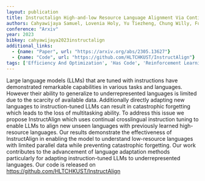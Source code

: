 ```yaml
---
layout: publication
title: Instructalign High-and-low Resource Language Alignment Via Continual Crosslingual Instruction Tuning
authors: Cahyawijaya Samuel, Lovenia Holy, Yu Tiezheng, Chung Willy, Fung Pascale
conference: "Arxiv"
year: 2023
bibkey: cahyawijaya2023instructalign
additional_links:
  - {name: "Paper", url: "https://arxiv.org/abs/2305.13627"}
  - {name: "Code", url: "https://github.com/HLTCHKUST/InstructAlign"}
tags: ['Efficiency And Optimization', 'Has Code', 'Reinforcement Learning']
---
```

Large language models (LLMs) that are tuned with instructions have demonstrated remarkable capabilities in various tasks and languages. However their ability to generalize to underrepresented languages is limited due to the scarcity of available data. Additionally directly adapting new languages to instruction-tuned LLMs can result in catastrophic forgetting which leads to the loss of multitasking ability. To address this issue we propose InstructAlign which uses continual crosslingual instruction tuning to enable LLMs to align new unseen languages with previously learned high-resource languages. Our results demonstrate the effectiveness of InstructAlign in enabling the model to understand low-resource languages with limited parallel data while preventing catastrophic forgetting. Our work contributes to the advancement of language adaptation methods particularly for adapting instruction-tuned LLMs to underrepresented languages. Our code is released on https://github.com/HLTCHKUST/InstructAlign
